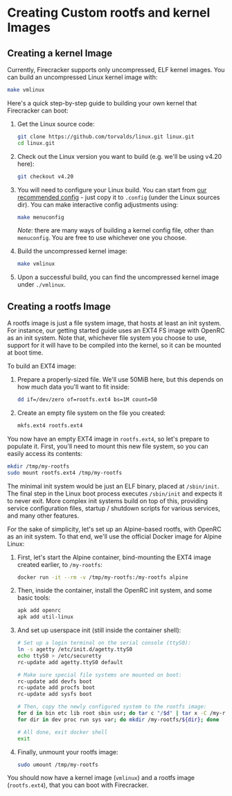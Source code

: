 # Creating Custom rootfs and kernel Images

## Creating a kernel Image

Currently, Firecracker supports only uncompressed, ELF kernel images. You can
build an uncompressed Linux kernel image with:

```bash
make vmlinux
```

Here's a quick step-by-step guide to building your own kernel that Firecracker
can boot:
1. Get the Linux source code:

   ```bash
   git clone https://github.com/torvalds/linux.git linux.git
   cd linux.git
   ```

2. Check out the Linux version you want to build (e.g. we'll be using v4.20
   here):

   ```bash
   git checkout v4.20
   ```

3. You will need to configure your Linux build. You can start from
   [our recommended config](../resources/microvm-kernel-x86_64.config) - just 
   copy it to `.config` (under the Linux sources dir). You can make interactive
   config adjustments using:

   ```bash
   make menuconfig
   ```

   *Note*: there are many ways of building a kernel config file, other than
   `menuconfig`. You are free to use whichever one you choose.

4. Build the uncompressed kernel image:

   ```bash
   make vmlinux
   ```

5. Upon a successful build, you can find the uncompressed kernel image under
   `./vmlinux`.


## Creating a rootfs Image

A rootfs image is just a file system image, that hosts at least an init
system. For instance, our getting started guide uses an EXT4 FS image with
OpenRC as an init system. Note that, whichever file system you choose to use,
support for it will have to be compiled into the kernel, so it can be mounted
at boot time.

To build an EXT4 image:
1. Prepare a properly-sized file. We'll use 50MiB here, but this depends
   on how much data you'll want to fit inside:

   ```bash
   dd if=/dev/zero of=rootfs.ext4 bs=1M count=50
   ```

2. Create an empty file system on the file you created:

   ```bash
   mkfs.ext4 rootfs.ext4
   ```

You now have an empty EXT4 image in `rootfs.ext4`, so let's prepare to
populate it. First, you'll need to mount this new file system, so you
can easily access its contents:

```bash
mkdir /tmp/my-rootfs
sudo mount rootfs.ext4 /tmp/my-rootfs
```

The minimal init system would be just an ELF binary, placed at `/sbin/init`.
The final step in the Linux boot process executes `/sbin/init` and expects it
to never exit. More complex init systems build on top of this, providing
service configuration files, startup / shutdown scripts for various services,
and many other features.

For the sake of simplicity, let's set up an Alpine-based rootfs, with OpenRC
as an init system. To that end, we'll use the official Docker image for
Alpine Linux:
1. First, let's start the Alpine container, bind-mounting the EXT4 image
   created earlier, to `/my-rootfs`:

   ```bash
   docker run -it --rm -v /tmp/my-rootfs:/my-rootfs alpine
   ```

2. Then, inside the container, install the OpenRC init system, and some basic
   tools:

   ```bash
   apk add openrc
   apk add util-linux
   ```

3. And set up userspace init (still inside the container shell):

   ```bash
   # Set up a login terminal on the serial console (ttyS0):
   ln -s agetty /etc/init.d/agetty.ttyS0
   echo ttyS0 > /etc/securetty
   rc-update add agetty.ttyS0 default

   # Make sure special file systems are mounted on boot:
   rc-update add devfs boot
   rc-update add procfs boot
   rc-update add sysfs boot

   # Then, copy the newly configured system to the rootfs image:
   for d in bin etc lib root sbin usr; do tar c "/$d" | tar x -C /my-rootfs; done
   for dir in dev proc run sys var; do mkdir /my-rootfs/${dir}; done

   # All done, exit docker shell
   exit
   ```

4. Finally, unmount your rootfs image:

   ```bash
   sudo umount /tmp/my-rootfs
   ```

You should now have a kernel image (`vmlinux`) and a rootfs image
(`rootfs.ext4`), that you can boot with Firecracker.
